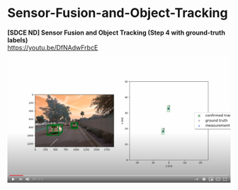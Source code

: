 # Sensor-Fusion-and-Object-Tracking

**[SDCE ND] Sensor Fusion and Object Tracking (Step 4 with ground-truth labels)**<br/>
https://youtu.be/DfNAdwFrbcE
<center><img src='images/step4p-video.png'/></center>
